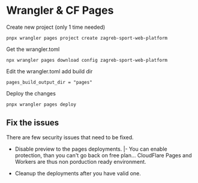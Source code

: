 # Wrangler & CF Pages

Create new project (only 1 time needed)

```
pnpx wrangler pages project create zagreb-sport-web-platform
```

Get the wrangler.toml

```
npx wrangler pages download config zagreb-sport-web-platform
```

Edit the wrangler.toml add build dir

```
pages_build_output_dir = "pages"
```

Deploy the changes

```
pnpx wrangler pages deploy
```

## Fix the issues

There are few security issues that need to be fixed.

- Disable preview to the pages deployments.
  |- You can enable protection, than you can't go back on free plan... CloudFlare Pages and Workers are thus non porduction ready environment.

- Cleanup the deployments after you have valid one.
